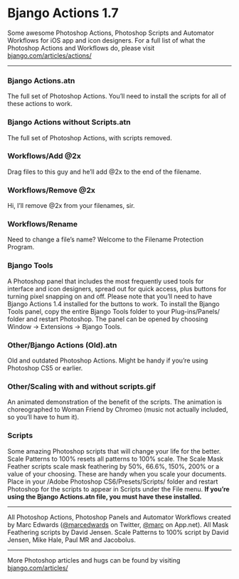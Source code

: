 # Bjango Actions 1.7

Some awesome Photoshop Actions, Photoshop Scripts and Automator Workflows for iOS app and icon designers. For a full list of what the Photoshop Actions and Workflows do, please visit [bjango.com/articles/actions/](http://bjango.com/articles/actions/)

-----------------------------

### Bjango Actions.atn
The full set of Photoshop Actions. You’ll need to install the scripts for all of these actions to work.

### Bjango Actions without Scripts.atn
The full set of Photoshop Actions, with scripts removed.

### Workflows/Add @2x
Drag files to this guy and he’ll add @2x to the end of the filename.

### Workflows/Remove @2x
Hi, I’ll remove @2x from your filenames, sir.

### Workflows/Rename
Need to change a file’s name? Welcome to the Filename Protection Program.

### Bjango Tools
A Photoshop panel that includes the most frequently used tools for interface and icon designers, spread out for quick access, plus buttons for turning pixel snapping on and off. Please note that you’ll need to have Bjango Actions 1.4 installed for the buttons to work. To install the Bjango Tools panel, copy the entire Bjango Tools folder to your Plug-ins/Panels/ folder and restart Photoshop. The panel can be opened by choosing Window → Extensions → Bjango Tools.

### Other/Bjango Actions (Old).atn
Old and outdated Photoshop Actions. Might be handy if you’re using Photoshop CS5 or earlier.

### Other/Scaling with and without scripts.gif
An animated demonstration of the benefit of the scripts. The animation is choreographed to Woman Friend by Chromeo (music not actually included, so you’ll have to hum it). 

### Scripts
Some amazing Photoshop scripts that will change your life for the better. Scale Patterns to 100% resets all patterns to 100% scale. The Scale Mask Feather scripts scale mask feathering by 50%, 66.6%, 150%, 200% or a value of your choosing. These are handy when you scale your documents. Place in your /Adobe Photoshop CS6/Presets/Scripts/ folder and restart Photoshop for the scripts to appear in Scripts under the File menu. **If you’re using the Bjango Actions.atn file, you must have these installed.**

-----------------------------

All Photoshop Actions, Photoshop Panels and Automator Workflows created by Marc Edwards ([@marcedwards](http://twitter.com/marcedwards) on Twitter, [@marc](http://alpha.app.net/marc) on App.net).
All Mask Feathering scripts by David Jensen. Scale Patterns to 100% script by David Jensen, Mike Hale, Paul MR and Jacobolus.

-----------------------------

More Photoshop articles and hugs can be found by visiting [bjango.com/articles/](http://bjango.com/articles/)
